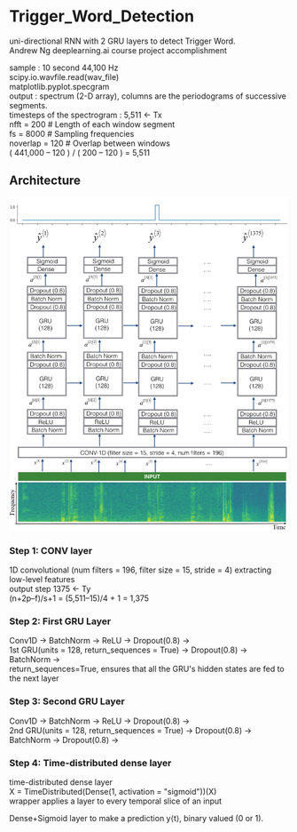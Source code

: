 # Trigger_Word_Detection
uni-directional RNN with 2 GRU layers to detect Trigger Word.  
Andrew Ng deeplearning.ai course project accomplishment  
  
sample : 10 second  44,100 Hz  
scipy.io.wavfile.read(wav_file)  
matplotlib.pyplot.specgram   
output : spectrum (2-D array),  columns are the periodograms of successive segments.  
timesteps of the spectrogram : 5,511  ← Tx  
nfft = 200 # Length of each window segment   
fs = 8000 # Sampling frequencies  
noverlap = 120 # Overlap between windows  
( 441,000 – 120 ) / ( 200 – 120 ) = 5,511  

## Architecture 
![](images/model_TriggerWordDetection.png)
### Step 1: CONV layer
1D convolutional (num filters = 196, filter size = 15, stride = 4)   extracting low-level features  
output step 1375  ← Ty  
(n+2p–f)/s+1 = (5,511–15)/4 + 1  = 1,375    
### Step 2: First GRU Layer 
Conv1D → BatchNorm → ReLU → Dropout(0.8) →  
1st GRU(units = 128, return_sequences = True)  → Dropout(0.8) → BatchNorm →  
return_sequences=True,  ensures that all the GRU's hidden states are fed to the next layer  
### Step 3: Second GRU Layer 
Conv1D → BatchNorm → ReLU → Dropout(0.8) →  
2nd GRU(units = 128, return_sequences = True)  → Dropout(0.8) → BatchNorm → Dropout(0.8) →  
### Step 4: Time-distributed dense layer 
time-distributed dense layer  
X = TimeDistributed(Dense(1, activation = "sigmoid"))(X)  
wrapper applies a layer to every temporal slice of an input  

Dense+Sigmoid layer to make a prediction y⟨t⟩, binary valued (0 or 1).  

